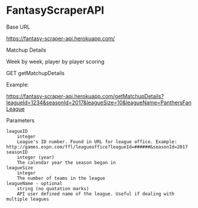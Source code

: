 # FantasyScraperAPI



Base URL

https://fantasy-scraper-api.herokuapp.com/


Matchup Details

Week by week, player by player scoring

GET getMatchupDetails

Example:

https://fantasy-scraper-api.herokuapp.com/getMatchupDetails?leagueId=1234&seasonId=2017&leagueSize=10&leagueName=PanthersFanLeague

Parameters

    leagueID
        integer
        League's ID number. Found in URL for league office. Example: http://games.espn.com/ffl/leagueoffice?leagueId=######&seasonId=2017
    seasonID
        integer (year)
        The calendar year the season began in
    leagueSize
        integer
        The number of teams in the league
    leagueName - optional
        string (no quotation marks)
        API user defined name of the league. Useful if dealing with multiple leagues
